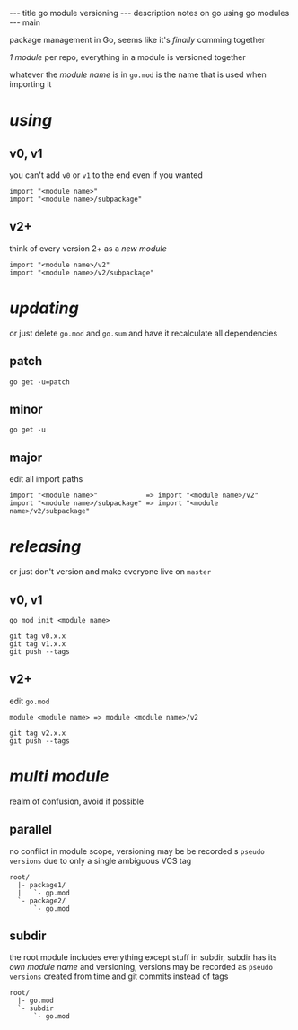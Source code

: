 --- title
go module versioning
--- description
notes on go using go modules
--- main


package management in Go,
seems like it's _finally_ comming together

_1 module_ per repo,
everything in a module is versioned together

whatever the _module name_ is in `go.mod` is the name that is used when importing it

# _using_

## v0, v1

you can't add `v0` or `v1` to the end even if you wanted

```
import "<module name>"
import "<module name>/subpackage"
```

## v2+

think of every version 2+ as a _new module_

```
import "<module name>/v2"
import "<module name>/v2/subpackage"
```

# _updating_

or just delete `go.mod` and `go.sum` and have it recalculate all dependencies

## patch

```
go get -u=patch
```

## minor

```
go get -u
```

## major

edit all import paths

```
import "<module name>"            => import "<module name>/v2"
import "<module name>/subpackage" => import "<module name>/v2/subpackage"
```

# _releasing_

or just don't version and make everyone live on `master`

## v0, v1

```
go mod init <module name>

git tag v0.x.x
git tag v1.x.x
git push --tags
```

## v2+

edit `go.mod`

```
module <module name> => module <module name>/v2
```

```
git tag v2.x.x
git push --tags
```

# _multi module_

realm of confusion,
avoid if possible

## parallel

no conflict in module scope,
versioning may be be recorded s `pseudo versions` due to only a single ambiguous VCS tag

```
root/
  |- package1/
  |   `- gp.mod
  `- package2/
      `- go.mod
```

## subdir

the root module includes everything except stuff in subdir,
subdir has its _own module name_ and versioning,
versions may be recorded as `pseudo versions` created from time and git commits instead of tags

```
root/
  |- go.mod
  `- subdir
      `- go.mod
```
